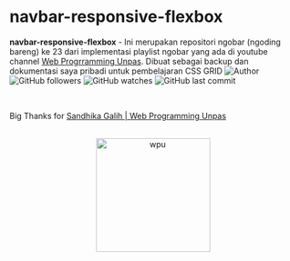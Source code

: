 # navbar-responsive-flexbox

**navbar-responsive-flexbox** -  Ini merupakan repositori ngobar (ngoding bareng) ke 23 dari implementasi playlist ngobar yang ada di youtube channel [Web Progrramming Unpas](https://youtu.be/kvyJPvJKTBI). Dibuat sebagai backup dan dokumentasi saya pribadi untuk pembelajaran CSS GRID
![Author](https://img.shields.io/badge/made%20by-Ardywsptr-blue)
![GitHub followers](https://img.shields.io/github/followers/Ardywsptr?style=social)
![GitHub watches](https://img.shields.io/github/stars/Ardywsptr/navbar-responsive-flexbox?style=social)
![GitHub last commit](https://img.shields.io/github/last-commit/Ardywsptr/navbar-responsive-flexbox)

<br clear="both">

Big Thanks for [Sandhika Galih | Web Programming Unpas](https://www.youtube.com/@sandhikagalihWPU)

<br clear="both">

<div align="center">
  <img src="https://i.postimg.cc/BvnhgP58/wpu.png" alt="wpu" width="200px">
</div>

